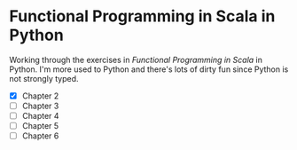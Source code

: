 # Functional Programming in Scala in Python

Working through the exercises in *Functional Programming in Scala* in 
Python. I'm more used to Python and there's lots of dirty fun since 
Python is not strongly typed.

 - [x] Chapter 2
 - [ ] Chapter 3
 - [ ] Chapter 4
 - [ ] Chapter 5
 - [ ] Chapter 6

